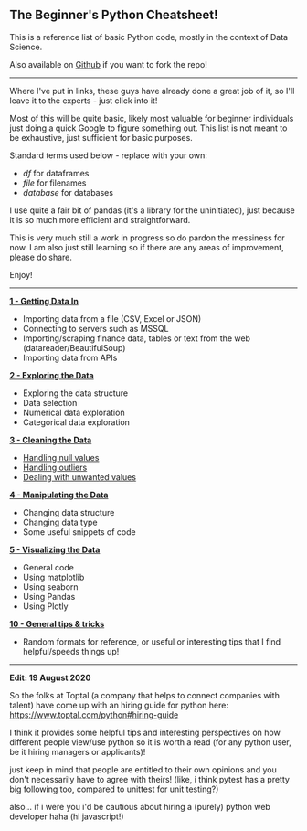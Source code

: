 ## The Beginner's Python Cheatsheet!

This is a reference list of basic Python code, mostly in the context of Data Science.

Also available on <a href="https://github.com/yinglinglow/Python/tree/master/Beginner_Python_Cheatsheet">Github</a> if you want to fork the repo!

---

Where I've put in links, these guys have already done a great job of it, so I'll leave it to the experts - just click into it!

Most of this will be quite basic, likely most valuable for beginner individuals just doing a quick Google to figure something out. This list is not meant to be exhaustive, just sufficient for basic purposes.

Standard terms used below - replace with your own:
- _df_ for dataframes
- _file_ for filenames
- _database_ for databases

I use quite a fair bit of pandas (it's a library for the uninitiated), just because it is so much more efficient and straightforward.

This is very much still a work in progress so do pardon the messiness for now.
I am also just still learning so if there are any areas of improvement, please do share.

Enjoy!

---

<a href="https://www.yinglinglow.com/blog/2020/01/26/Getting-Data-In">__1 - Getting Data In__</a>
- Importing data from a file (CSV, Excel or JSON)
- Connecting to servers such as MSSQL
- Importing/scraping finance data, tables or text from the web (datareader/BeautifulSoup)
- Importing data from APIs

<a href="https://www.yinglinglow.com/blog/2020/01/26/Exploring-Data">__2 - Exploring the Data__</a>
- Exploring the data structure
- Data selection
- Numerical data exploration
- Categorical data exploration

<a href="https://www.yinglinglow.com/blog/2020/01/26/Cleaning-Data">__3 - Cleaning the Data__</a>
- [Handling null values](#null)
- [Handling outliers](#outliers)
- [Dealing with unwanted values](#illogical)

<a href="https://www.yinglinglow.com/blog/2020/01/26/Manipulating-Data">__4 - Manipulating the Data__</a>
- Changing data structure
- Changing data type
- Some useful snippets of code

<a href="https://www.yinglinglow.com/blog/2020/01/26/Visualising-Data">__5 - Visualizing the Data__</a>
- General code
- Using matplotlib
- Using seaborn
- Using Pandas
- Using Plotly

<a href="https://www.yinglinglow.com/blog/2020/01/26/General-Tips">__10 - General tips & tricks__</a>
- Random formats for reference, or useful or interesting tips that I find helpful/speeds things up!

---

__Edit: 19 August 2020__

So the folks at Toptal (a company that helps to connect companies with talent) have come up with an hiring guide for python here: <a href="https://www.toptal.com/python#hiring-guide">https://www.toptal.com/python#hiring-guide</a>

I think it provides some helpful tips and interesting perspectives on how different people view/use python so it is worth a read (for any python user, be it hiring managers or applicants)!

just keep in mind that people are entitled to their own opinions and you don't necessarily have to agree with theirs! (like, i think pytest has a pretty big following too, compared to unittest for unit testing?)

also... if i were you i'd be cautious about hiring a (purely) python web developer haha (hi javascript!)